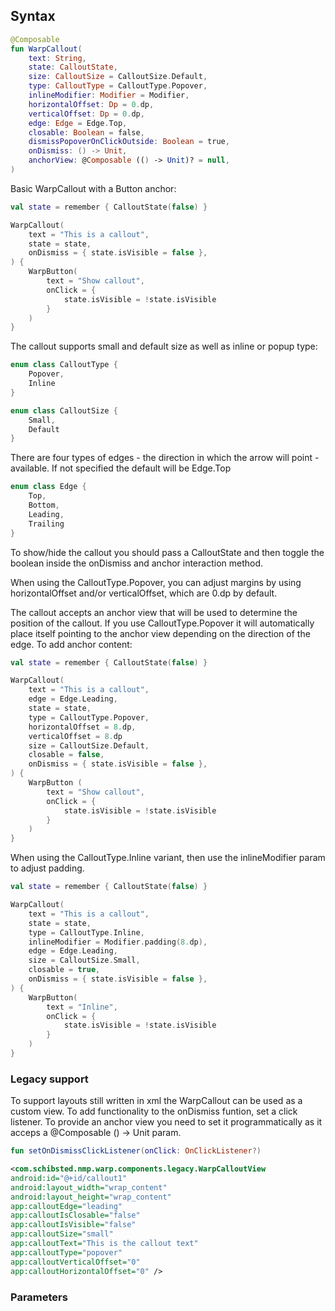 
## Syntax

```kotlin example
@Composable
fun WarpCallout(
    text: String,
    state: CalloutState,
    size: CalloutSize = CalloutSize.Default,
    type: CalloutType = CalloutType.Popover,
    inlineModifier: Modifier = Modifier,
    horizontalOffset: Dp = 0.dp,
    verticalOffset: Dp = 0.dp,
    edge: Edge = Edge.Top,
    closable: Boolean = false,
    dismissPopoverOnClickOutside: Boolean = true,
    onDismiss: () -> Unit,
    anchorView: @Composable (() -> Unit)? = null,
)

```
Basic WarpCallout with a Button anchor:
```kotlin example
val state = remember { CalloutState(false) }

WarpCallout(
    text = "This is a callout",
    state = state,
    onDismiss = { state.isVisible = false },
) {
    WarpButton(
        text = "Show callout",
        onClick = {
            state.isVisible = !state.isVisible
        }
    )
}
```

The callout supports small and default size as well as inline or popup type:

```kotlin example
enum class CalloutType {
    Popover,
    Inline
}

enum class CalloutSize {
    Small,
    Default
}
```

There are four types of edges - the direction in which the arrow will point - available.
If not specified the default will be Edge.Top

```kotlin example
enum class Edge {
    Top,
    Bottom,
    Leading,
    Trailing
}
```
To show/hide the callout you should pass a CalloutState and then toggle the boolean inside the onDismiss and anchor interaction method.

When using the CalloutType.Popover, you can adjust margins by using horizontalOffset and/or verticalOffset, which are 0.dp by default.

The callout accepts an anchor view that will be used to determine the position of the callout. If you use CalloutType.Popover it will automatically place itself pointing to the anchor view depending on the direction of the edge.
To add anchor content:
```kotlin example
val state = remember { CalloutState(false) }

WarpCallout(
    text = "This is a callout",
    edge = Edge.Leading,
    state = state,
    type = CalloutType.Popover,
    horizontalOffset = 8.dp,
    verticalOffset = 8.dp
    size = CalloutSize.Default,
    closable = false,
    onDismiss = { state.isVisible = false },
) {
    WarpButton (
        text = "Show callout",
        onClick = {
            state.isVisible = !state.isVisible
        }
    )
}
```

When using the CalloutType.Inline variant, then use the inlineModifier param to adjust padding.

```kotlin example
val state = remember { CalloutState(false) }

WarpCallout(
    text = "This is a callout",
    state = state,
    type = CalloutType.Inline,
    inlineModifier = Modifier.padding(8.dp),
    edge = Edge.Leading,
    size = CalloutSize.Small,
    closable = true,
    onDismiss = { state.isVisible = false },
) {
    WarpButton(
        text = "Inline",
        onClick = {
            state.isVisible = !state.isVisible
        }
    )
}
```


### Legacy support
To support layouts still written in xml the WarpCallout can be used as a custom view. To add functionality to the onDismiss funtion, set a click listener.
To provide an anchor view you need to set it programmatically as it acceps a @Composable () -> Unit param.

```kotlin example
fun setOnDismissClickListener(onClick: OnClickListener?)
```

```xml example
<com.schibsted.nmp.warp.components.legacy.WarpCalloutView
android:id="@+id/callout1"
android:layout_width="wrap_content"
android:layout_height="wrap_content"
app:calloutEdge="leading"
app:calloutIsClosable="false"
app:calloutIsVisible="false"
app:calloutSize="small"
app:calloutText="This is the callout text"
app:calloutType="popover"
app:calloutVerticalOffset="0"
app:calloutHorizontalOffset="0" />
```

### Parameters

<api-table type=android component="Callout" />
